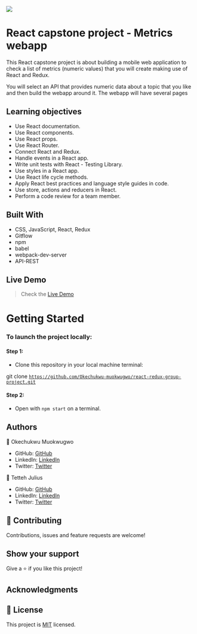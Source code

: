 ![](https://img.shields.io/badge/Microverse-blueviolet)

# React capstone project - Metrics webapp

This React capstone project is about building a mobile web application to check a list of metrics (numeric values) that you will create making use of React and Redux.

You will select an API that provides numeric data about a topic that you like and then build the webapp around it. The webapp will have several pages


 ## Learning objectives
- Use React documentation.
- Use React components.
- Use React props.
- Use React Router.
- Connect React and Redux.
- Handle events in a React app.
- Write unit tests with React - Testing Library.
- Use styles in a React app.
- Use React life cycle methods.
- Apply React best practices and language style guides in code.
- Use store, actions and reducers in React.
- Perform a code review for a team member.

## Built With

- CSS, JavaScript, React, Redux
- Gitflow
- npm
- babel
- webpack-dev-server
- API-REST

## Live Demo
> Check the [Live Demo](https://okechukwu-muokwugwo.github.io/react-redux-group-project/)

# Getting Started

### To launch the project locally:

#### Step 1:
- Clone this repository in your local machine terminal:

git clone <code>https://github.com/Okechukwu-muokwugwo/react-redux-group-project.git</code>

#### Step 2:

- Open with <code>npm start</code> on a terminal.

## Authors

👤 Okechukwu Muokwugwo

- GitHub: [GitHub](https://github.com/Okechukwu-muokwugwo)
- LinkedIn: [LinkedIn](https://www.linkedin.com/in/okeimuokwugwo/)
- Twitter: [Twitter](https://twitter.com/excel4eva)

👤 Tetteh Julius

- GitHub: [GitHub](https://github.com/j-tee)
- LinkedIn: [LinkedIn](https://www.linkedin.com/in/julius-tetteh-0121ab7b/)
- Twitter: [Twitter](https://twitter.com/JuliusTee)


## 🤝 Contributing

Contributions, issues and feature requests are welcome!


## Show your support

Give a ⭐️ if you like this project!

## Acknowledgments

## 📝 License

This project is [MIT](https://github.com/Okechukwu-muokwugwo/react-redux-group-project/blob/space-traveler-setup/LICENSE.md) licensed.
